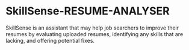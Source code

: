 # SkillSense-RESUME-ANALYSER
SkillSense is an assistant that may help job searchers to improve their resumes by evaluating uploaded resumes, identifying any skills that are lacking, and offering potential fixes.
